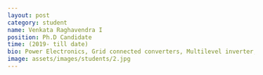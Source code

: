 ```yaml
---
layout: post
category: student
name: Venkata Raghavendra I
position: Ph.D Candidate
time: (2019- till date)
bio: Power Electronics, Grid connected converters, Multilevel inverter, DC circuit breaker
image: assets/images/students/2.jpg
---
```

